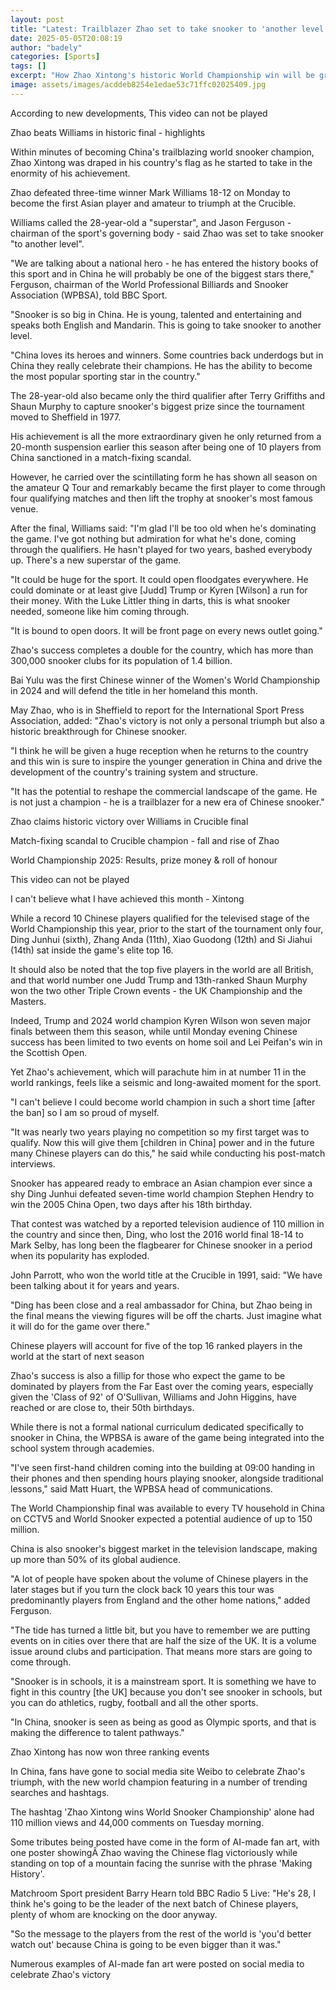 ```yaml
---
layout: post
title: "Latest: Trailblazer Zhao set to take snooker to 'another level' in China"
date: 2025-05-05T20:08:19
author: "badely"
categories: [Sports]
tags: []
excerpt: "How Zhao Xintong's historic World Championship win will be greeted in China - and what it could mean for snooker."
image: assets/images/acddeb8254e1edae53c71ffc02025409.jpg
---
```


According to new developments, This video can not be played

Zhao beats Williams in historic final - highlights

Within minutes of becoming China's trailblazing world snooker champion, Zhao Xintong was draped in his country's flag as he started to take in the enormity of his achievement.

Zhao defeated three-time winner Mark Williams 18-12 on Monday to become the first Asian player and amateur to triumph at the Crucible.

Williams called the 28-year-old a "superstar", and Jason Ferguson - chairman of the sport's governing body - said Zhao was set to take snooker "to another level".

"We are talking about a national hero - he has entered the history books of this sport and in China he will probably be one of the biggest stars there," Ferguson, chairman of the World Professional Billiards and Snooker Association (WPBSA), told BBC Sport.

"Snooker is so big in China. He is young, talented and entertaining and speaks both English and Mandarin. This is going to take snooker to another level.

"China loves its heroes and winners. Some countries back underdogs but in China they really celebrate their champions. He has the ability to become the most popular sporting star in the country."

The 28-year-old also became only the third qualifier after Terry Griffiths and Shaun Murphy to capture snooker's biggest prize since the tournament moved to Sheffield in 1977.

His achievement is all the more extraordinary given he only returned from a 20-month suspension earlier this season after being one of 10 players from China sanctioned in a match-fixing scandal.

However, he carried over the scintillating form he has shown all season on the amateur Q Tour and remarkably became the first player to come through four qualifying matches and then lift the trophy at snooker's most famous venue.

After the final, Williams said: "I'm glad I'll be too old when he's dominating the game. I've got nothing but admiration for what he's done, coming through the qualifiers. He hasn't played for two years, bashed everybody up. There's a new superstar of the game.

"It could be huge for the sport. It could open floodgates everywhere. He could dominate or at least give [Judd] Trump or Kyren [Wilson] a run for their money. With the Luke Littler thing in darts, this is what snooker needed, someone like him coming through.

"It is bound to open doors. It will be front page on every news outlet going."

Zhao's success completes a double for the country, which has more than 300,000 snooker clubs for its population of 1.4 billion.

Bai Yulu was the first Chinese winner of the Women's World Championship in 2024 and will defend the title in her homeland this month.

May Zhao, who is in Sheffield to report for the International Sport Press Association, added:  "Zhao's victory is not only a personal triumph but also a historic breakthrough for Chinese snooker.

"I think he will be given a huge reception when he returns to the country and this win is sure to inspire the younger generation in China and drive the development of the country's training system and structure.

"It has the potential to reshape the commercial landscape of the game. He is not just a champion - he is a trailblazer for a new era of Chinese snooker."

Zhao claims historic victory over Williams in Crucible final

Match-fixing scandal to Crucible champion - fall and rise of Zhao

World Championship 2025: Results, prize money & roll of honour

This video can not be played

I can't believe what I have achieved this month - Xintong

While a record 10 Chinese players qualified for the televised stage of the World Championship this year, prior to the start of the tournament only four, Ding Junhui (sixth), Zhang Anda (11th), Xiao Guodong (12th) and Si Jiahui (14th) sat inside the game's elite top 16.

It should also be noted that the top five players in the world are all British, and that world number one Judd Trump and 13th-ranked Shaun Murphy won the two other Triple Crown events - the UK Championship and the Masters.

Indeed, Trump and 2024 world champion Kyren Wilson won seven major finals between them this season, while until Monday evening Chinese success has been limited to two events on home soil and Lei Peifan's win in the Scottish Open.

Yet Zhao's achievement, which will parachute him in at number 11 in the world rankings, feels like a seismic and long-awaited moment for the sport.

"I can't believe I could become world champion in such a short time [after the ban] so I am so proud of myself.

"It was nearly two years playing no competition so my first target was to qualify. Now this will give them [children in China] power and in the future many Chinese players can do this," he said while conducting his post-match interviews.

Snooker has appeared ready to embrace an Asian champion ever since a shy Ding Junhui defeated seven-time world champion Stephen Hendry to win the 2005 China Open, two days after his 18th birthday.

That contest was watched by a reported television audience of 110 million in the country and since then, Ding, who lost the 2016 world final 18-14 to Mark Selby, has long been the flagbearer for Chinese snooker in a period when its popularity has exploded.

John Parrott, who won the world title at the Crucible in 1991, said: "We have been talking about it for years and years.

"Ding has been close and a real ambassador for China, but Zhao being in the final means the viewing figures will be off the charts. Just imagine what it will do for the game over there."

Chinese players will account for five of the top 16 ranked players in the world at the start of next season

Zhao's success is also a fillip for those who expect the game to be dominated by players from the Far East over the coming years, especially given the 'Class of 92' of O'Sullivan, Williams and John Higgins, have reached or are close to, their 50th birthdays.

While there is not a formal national curriculum dedicated specifically to snooker in China, the WPBSA is aware of the game being integrated into the school system through academies.

"I've seen first-hand children coming into the building at 09:00 handing in their phones and then spending hours playing snooker, alongside traditional lessons," said Matt Huart, the WPBSA head of communications.

The World Championship final was available to every TV household in China on CCTV5 and World Snooker expected a potential audience of up to 150 million.

China is also snooker's biggest market in the television landscape, making up more than 50% of its global audience.

"A lot of people have spoken about the volume of Chinese players in the later stages but if you turn the clock back 10 years this tour was predominantly players from England and the other home nations," added Ferguson.

"The tide has turned a little bit, but you have to remember we are putting events on in cities over there that are half the size of the UK. It is a volume issue around clubs and participation. That means more stars are going to come through. 

"Snooker is in schools, it is a mainstream sport. It is something we have to fight in this country [the UK] because you don't see snooker in schools, but you can do athletics, rugby, football and all the other sports.

"In China, snooker is seen as being as good as Olympic sports, and that is making the difference to talent pathways."

Zhao Xintong has now won three ranking events

In China, fans have gone to social media site Weibo to celebrate Zhao's triumph, with the new world champion featuring in a number of trending searches and hashtags.

The hashtag 'Zhao Xintong wins World Snooker Championship' alone had 110 million views and 44,000 comments on Tuesday morning.

Some tributes being posted have come in the form of AI-made fan art, with one poster showingÂ Zhao waving the Chinese flag victoriously while standing on top of a mountain facing the sunrise with the phrase 'Making History'.

Matchroom Sport president Barry Hearn told BBC Radio 5 Live: "He's 28, I think he's going to be the leader of the next batch of Chinese players, plenty of whom are knocking on the door anyway.

"So the message to the players from the rest of the world is 'you'd better watch out' because China is going to be even bigger than it was."

Numerous examples of AI-made fan art were posted on social media to celebrate Zhao's victory

